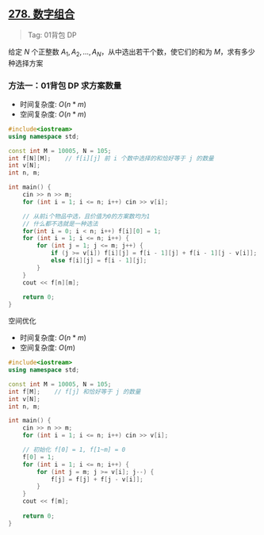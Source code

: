 ## [278. 数字组合](https://www.acwing.com/problem/content/280/)

> Tag: 01背包 DP

给定 $N$ 个正整数 $A_1,A_2,...,A_N$，从中选出若干个数，使它们的和为 $M$，求有多少种选择方案

### 方法一：01背包 DP 求方案数量
* 时间复杂度: ${O(n*m)}$
* 空间复杂度: ${O(n*m)}$
```cpp
#include<iostream>
using namespace std;

const int M = 10005, N = 105;
int f[N][M];    // f[i][j] 前 i 个数中选择的和恰好等于 j 的数量
int v[N];
int n, m;

int main() {
    cin >> n >> m;
    for (int i = 1; i <= n; i++) cin >> v[i];

    // 从前i个物品中选，且价值为0的方案数均为1
    // 什么都不选就是一种选法
    for(int i = 0; i < n; i++) f[i][0] = 1;
    for (int i = 1; i <= n; i++) {
        for (int j = 1; j <= m; j++) {
            if (j >= v[i]) f[i][j] = f[i - 1][j] + f[i - 1][j - v[i]];
            else f[i][j] = f[i - 1][j];
        }
    }
    cout << f[n][m];
    
    return 0;
}
```

空间优化

* 时间复杂度: ${O(n*m)}$
* 空间复杂度: ${O(m)}$

```cpp
#include<iostream>
using namespace std;

const int M = 10005, N = 105;
int f[M];    // f[j] 和恰好等于 j 的数量
int v[N];
int n, m;

int main() {
    cin >> n >> m;
    for (int i = 1; i <= n; i++) cin >> v[i];

    // 初始化 f[0] = 1, f[1~m] = 0
    f[0] = 1;
    for (int i = 1; i <= n; i++) {
        for (int j = m; j >= v[i]; j--) {
            f[j] = f[j] + f[j - v[i]];
        }
    }
    cout << f[m];
    
    return 0;
}
```